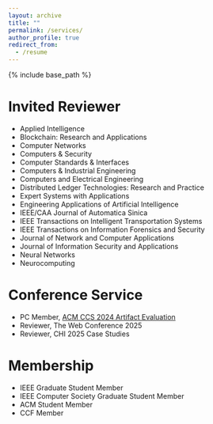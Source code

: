 ```yaml
---
layout: archive
title: ""
permalink: /services/
author_profile: true
redirect_from:
  - /resume
---
```


{% include base_path %}

# Invited Reviewer
* Applied Intelligence
* Blockchain: Research and Applications
* Computer Networks
* Computers & Security
* Computer Standards & Interfaces
* Computers & Industrial Engineering
* Computers and Electrical Engineering
* Distributed Ledger Technologies: Research and Practice
* Expert Systems with Applications
* Engineering Applications of Artificial Intelligence
* IEEE/CAA Journal of Automatica Sinica
* IEEE Transactions on Intelligent Transportation Systems
* IEEE Transactions on Information Forensics and Security
* Journal of Network and Computer Applications
* Journal of Information Security and Applications
* Neural Networks
* Neurocomputing

# Conference Service
* PC Member, [ACM CCS 2024 Artifact Evaluation](https://www.sigsac.org/ccs/CCS2024/organization/ae-committee.html)
* Reviewer, The Web Conference 2025
* Reviewer, CHI 2025 Case Studies

# Membership
* IEEE Graduate Student Member<br /> 
* IEEE Computer Society Graduate Student Member
* ACM Student Member<br /> 
* CCF Member<br /> 



<!-- # Intership -->


  
